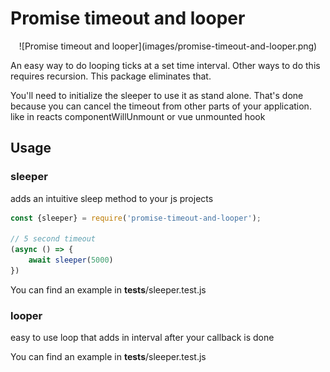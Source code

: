 # Promise timeout and looper
<p align="center">
![Promise timeout and looper](images/promise-timeout-and-looper.png)   
</p>
An easy way to do looping ticks at a set time interval. Other ways to do this requires recursion. This package eliminates that.

You'll need to initialize the sleeper to use it as stand alone. That's done because you can cancel the timeout from other parts of your application. like in reacts componentWillUnmount or vue unmounted hook

## Usage

### sleeper

adds an intuitive sleep method to your js projects

```js
const {sleeper} = require('promise-timeout-and-looper');

// 5 second timeout
(async () => {
    await sleeper(5000)
})
```

You can find an example in __tests__/sleeper.test.js

### looper

easy to use loop that adds in interval after your callback is done

You can find an example in __tests__/sleeper.test.js
